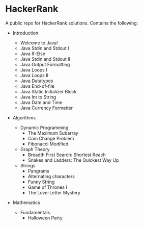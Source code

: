 # HackerRank
A public repo for HackerRank solutions.
Contains the following:

- Introduction
	* Welcome to Java!
	* Java Stdin and Stdout I
	* Java If-Else
	* Java Stdin and Stdout II
	* Java Output Formatting
	* Java Loops I
	* Java Loops II
	* Java Datatypes
	* Java End-of-file
	* Java Static Initializer Block
	* Java Int to String
	* Java Date and Time
	* Java Currency Formatter

- Algorithms
	* Dynamic Programming
		* The Maximum Subarray
		* Coin Change Problem
		* Fibonacci Modified
	* Graph Theory
		* Breadth First Search: Shortest Reach
		* Snakes and Ladders: The Quickest Way Up
	* Strings
		* Pangrams
		* Alternating characters
		* Funny String
		* Game of Thrones I
		* The Love-Letter Mystery

- Mathematics
	* Fundamentals
		* Halloween Party
	
	
